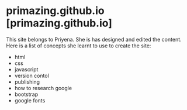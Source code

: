# primazing.github.io [primazing.github.io]

This site belongs to Priyena. She is has designed and edited the content. Here is a list of concepts she learnt to use to create the site:

* html
* css
* javascript
* version contol
* publishing
* how to research google 
* bootstrap
* google fonts